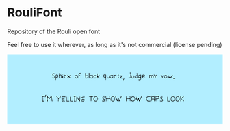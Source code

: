 # RouliFont
Repository of the Rouli open font

Feel free to use it wherever, as long as it's not commercial (license pending)

![Demo picture](demo.png)